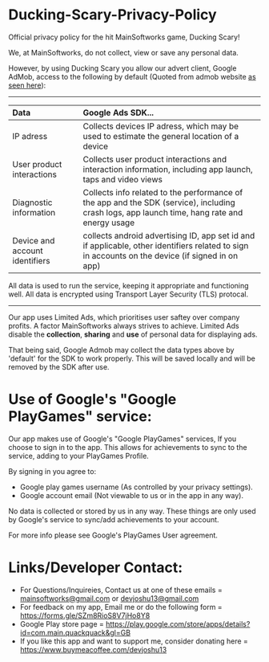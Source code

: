 # Ducking-Scary-Privacy-Policy
Official privacy policy for the hit MainSoftworks game, Ducking Scary!

We, at MainSoftworks, do not collect, view or save any personal data. 

However, by using Ducking Scary you allow our advert client, Google AdMob, access to the following by default (Quoted from admob website [as seen here](https://developers.google.com/admob/android/privacy/play-data-disclosure#data_collected_and_shared_automatically)): 

---------------------------------

| Data     | Google Ads SDK... |
| :---      | :---       |
| IP adress | Collects devices IP adress, which may be used to estimate the general location of a device |
| User product interactions | Collects user product interactions and interaction information, including app launch, taps and video views |
| Diagnostic information | Collects info related to the performance of the app and the SDK (service), including crash logs, app launch time, hang rate and energy usage |
| Device and account identifiers | collects android advertising ID, app set id and if applicable, other identifiers related to sign in accounts on the device (if signed in on app) |

All data is used to run the service, keeping it appropriate and functioning well. All data is encrypted using Transport Layer Security (TLS) protocal. 

------------------------------

Our app uses Limited Ads, which prioritises user saftey over company profits. A factor MainSoftworks always strives to achieve. Limited Ads disable the **collection**, **sharing** and **use** of personal data for displaying ads.

That being said, Google Admob may collect the data types above by 'default' for the SDK to work properly. This will be saved locally and will be removed by the SDK after use. 

# Use of Google's "Google PlayGames" service:

Our app makes use of Google's "Google PlayGames" services, If you choose to sign in to the app. This allows for achievements to sync to the service, adding to your PlayGames Profile.

By signing in you agree to: 
 - Google play games username (As controlled by your privacy settings).
 - Google account email (Not viewable to us or in the app in any way).

No data is collected or stored by us in any way. These things are only used by Google's service to sync/add achievements to your account. 

For more info please see Google's PlayGames User agreement. 

# Links/Developer Contact:
 - For Questions/Inquireies, Contact us at one of these emails = mainsoftworks@gmail.com or devjoshu13@gmail.com
 - For feedback on my app, Email me or do the following form = https://forms.gle/SZm8RioS8V7jHo8Y8
 - Google Play store page = https://play.google.com/store/apps/details?id=com.main.quackquack&gl=GB
 - If you like this app and want to support me, consider donating here = https://www.buymeacoffee.com/devjoshu13
